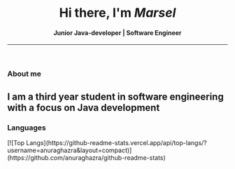 <header align="center">
    <h1 >Hi there, I'm <i>Marsel</i></h1>
    <h4>Junior Java-developer | Software Engineer</h4>
    <hr/>
</header>
<h3>About me</h3>
<h2>I am a third year student in software engineering with a focus on Java development</h2>
<div>
    <h3>Languages</h3>
    [![Top Langs](https://github-readme-stats.vercel.app/api/top-langs/?username=anuraghazra&layout=compact)](https://github.com/anuraghazra/github-readme-stats)
</div>

